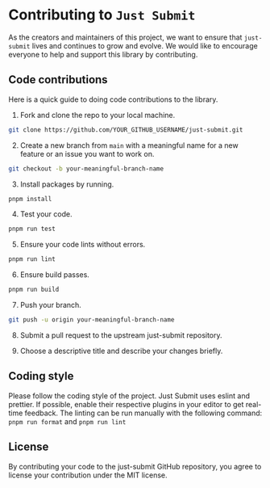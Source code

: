 # Contributing to `Just Submit`

As the creators and maintainers of this project, we want to ensure that `just-submit` lives and continues to grow and evolve. We would like to encourage everyone to help and support this library by contributing.

## Code contributions

Here is a quick guide to doing code contributions to the library.

1. Fork and clone the repo to your local machine.

```bash
git clone https://github.com/YOUR_GITHUB_USERNAME/just-submit.git
```

2. Create a new branch from `main` with a meaningful name for a new feature or an issue you want to work on.

```bash
git checkout -b your-meaningful-branch-name
```

3. Install packages by running.

```bash
pnpm install
```

4. Test your code.

```bash
pnpm run test
```

5. Ensure your code lints without errors.

```bash
pnpm run lint
```

6. Ensure build passes.

```bash
pnpm run build
```

7. Push your branch.

```bash
git push -u origin your-meaningful-branch-name
```

8. Submit a pull request to the upstream just-submit repository.

9. Choose a descriptive title and describe your changes briefly.

## Coding style

Please follow the coding style of the project. Just Submit uses eslint and prettier. If possible, enable their respective plugins in your editor to get real-time feedback. The linting can be run manually with the following command: `pnpm run format` and `pnpm run lint`

## License

By contributing your code to the just-submit GitHub repository, you agree to license your contribution under the MIT license.
